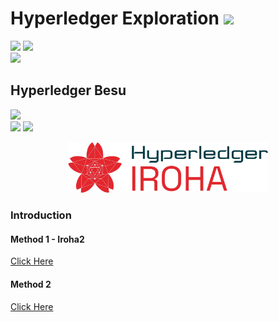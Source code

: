 # Hyperledger Exploration  ![](https://img.shields.io/badge/-Live-darkgreen)
![](https://img.shields.io/badge/Domain-Blockchain-blue) ![](https://img.shields.io/badge/Blockchain-Hyperledger-brown) <br/>  ![](https://img.shields.io/badge/Reviewed-Ramaguru_Radhakrishnan-bronze) <br/> 

## Hyperledger Besu
![](https://img.shields.io/badge/Exploration_By-Kaushik_M-gold)  <br/>
![](https://img.shields.io/badge/Start-March-silver) ![](https://img.shields.io/badge/End-July-silver) 

 <p align="center"><img src="../../logos/Hyperledger_Iroha.jpg" width=320> </p>

### Introduction

#### Method 1 - Iroha2 
[Click Here](Method1.md) 

#### Method 2
[Click Here](Method2.md) 
